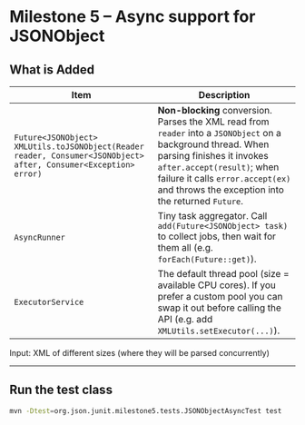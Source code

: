 # Milestone 5 – Async support for **JSONObject**

## What is Added

| Item                                                                                                             | Description                                                                                                                                                                                                                                                       |
|------------------------------------------------------------------------------------------------------------------|-------------------------------------------------------------------------------------------------------------------------------------------------------------------------------------------------------------------------------------------------------------------|
| `Future<JSONObject> XMLUtils.toJSONObject(Reader reader, Consumer<JSONObject> after, Consumer<Exception> error)` | **Non-blocking** conversion. Parses the XML read from `reader` into a `JSONObject` on a background thread. When parsing finishes it invokes `after.accept(result)`; when failure it calls `error.accept(ex)` and throws the exception into the returned `Future`. |
| `AsyncRunner`                                                                                                    | Tiny task aggregator. Call `add(Future<JSONObject> task)` to collect jobs, then wait for them all (e.g. `forEach(Future::get)`).                                                                                                                                  |
| `ExecutorService`                                                                              | The default thread pool (size = available CPU cores). If you prefer a custom pool you can swap it out before calling the API (e.g. add `XMLUtils.setExecutor(...)`).                                                                                              |

Input: XML of different sizes (where they will be parsed concurrently)

---

## Run the test class
```bash
mvn -Dtest=org.json.junit.milestone5.tests.JSONObjectAsyncTest test